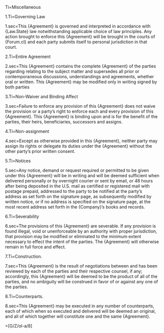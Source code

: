 Ti=Miscellaneous

1.Ti=Governing Law

1.sec=This {Agreement} is governed and interpreted in accordance with {Law.State} law notwithstanding applicable choice of law principles.  Any action brought to enforce this {Agreement} will be brought in the courts of {Forum.cl} and each party submits itself to personal jurisdiction in that court.

2.Ti=Entire Agreement

2.sec=This {Agreement} contains the complete {Agreement} of the parties regarding relating to the subject matter and supersedes all prior or contemporaneous discussions, understandings and agreements, whether oral or written.  This {Agreement} may be modified only in writing signed by both parties

3.Ti=Non-Waiver and Binding Affect

3.sec=Failure to enforce any provision of this {Agreement} does not waive the provision or a party’s right to enforce each and every provision of this {Agreement}.  This {Agreement} is binding upon and is for the benefit of the parties, their heirs, beneficiaries, successors and assigns.

4.Ti=Non-assignment

4.sec=Except as otherwise provided in this {Agreement}, neither party may assign its rights or delegate its duties under the {Agreement} without the other party’s prior written consent.

5.Ti=Notices

5.sec=Any notice, demand or request required or permitted to be given under this {Agreement} will be in writing and will be deemed sufficient when delivered personally or by overnight courier or sent by email, or 48 hours after being deposited in the U.S. mail as certified or registered mail with postage prepaid, addressed to the party to be notified at the party’s address as set forth on the signature page, as subsequently modified by written notice, or if no address is specified on the signature page, at the most recent address set forth in the {Company}’s books and records. 

6.Ti=Severability

6.sec=The provisions of this {Agreement} are severable. If any provision is found illegal, void or unenforceable by an authority with proper jurisdiction, that provision may be modified or eliminated to the minimum extent necessary to effect the intent of the parties. The {Agreement} will otherwise remain in full force and effect. 

7.Ti=Construction.

7.sec=This {Agreement} is the result of negotiations between and has been reviewed by each of the parties and their respective counsel, if any; accordingly, this {Agreement} will be deemed to be the product of all of the parties, and no ambiguity will be construed in favor of or against any one of the parties. 

8.Ti=Counterparts.

8.sec=This {Agreement} may be executed in any number of counterparts, each of which when so executed and delivered will be deemed an original, and all of which together will constitute one and the same {Agreement}. 

=[G/Z/ol-a/8]